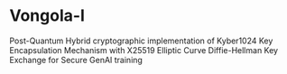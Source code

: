 # Vongola-I
Post-Quantum Hybrid cryptographic implementation of Kyber1024 Key Encapsulation Mechanism with X25519 Elliptic Curve Diffie-Hellman Key Exchange for Secure GenAI training
